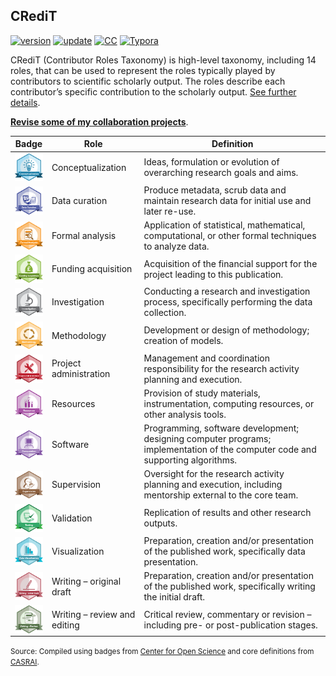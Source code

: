 ## CRediT

[![version](https://img.shields.io/badge/version-v1.0.2-blue.svg)](https://github.com/bgonzalezbustamante/CRediT/blob/master/changelog.txt) [![update](https://img.shields.io/badge/latest%20update-June%202020-orange.svg)](https://github.com/bgonzalezbustamante/CRediT/blob/master/changelog.txt) [![CC](https://img.shields.io/badge/license-CC--BY--4.0-black)](https://github.com/bgonzalezbustamante/CRediT/blob/master/LICENSE.txt) [![Typora](https://img.shields.io/badge/Made%20with-Typora-1f425f.svg)](https://typora.io/)

CRediT (Contributor Roles Taxonomy) is high-level taxonomy, including 14 roles, that can be used to represent the roles typically played by contributors to scientific scholarly output. The roles describe each contributor’s specific contribution to the scholarly output. [See further details](https://casrai.org/credit/).

**[Revise some of my collaboration projects](collaboration-projects.md)**.

| **Badge** | **Role** | **Definition** |
|---|---|---|
| [<img src="https://raw.githubusercontent.com/bgonzalezbustamante/CRediT/master/docs/badges/conceptualization.png" align="center" width="50" />](https://raw.githubusercontent.com/bgonzalezbustamante/CRediT/master/docs/badges/conceptualization.png) | Conceptualization | Ideas, formulation or evolution of overarching research goals and aims. |
| [<img src="https://raw.githubusercontent.com/bgonzalezbustamante/CRediT/master/docs/badges/data_curation.png" align="center" width="50" />](https://raw.githubusercontent.com/bgonzalezbustamante/CRediT/master/docs/badges/data_curation.png) | Data curation | Produce metadata, scrub data and maintain research data for initial use and later re-use. |
| [<img src="https://raw.githubusercontent.com/bgonzalezbustamante/CRediT/master/docs/badges/formal_analysis.png" align="center" width="50" />](https://raw.githubusercontent.com/bgonzalezbustamante/CRediT/master/docs/badges/formal_analysis.png) | Formal analysis | Application of statistical, mathematical, computational, or other formal techniques to analyze data. |
| [<img src="https://raw.githubusercontent.com/bgonzalezbustamante/CRediT/master/docs/badges/funding_acquisition.png" align="center" width="50" />](https://raw.githubusercontent.com/bgonzalezbustamante/CRediT/master/docs/badges/funding_acquisition.png) | Funding acquisition | Acquisition of the financial support for the project leading to this publication. |
| [<img src="https://raw.githubusercontent.com/bgonzalezbustamante/CRediT/master/docs/badges/investigation.png" align="center" width="50" />](https://raw.githubusercontent.com/bgonzalezbustamante/CRediT/master/docs/badges/investigation.png) | Investigation | Conducting a research and investigation process, specifically performing the data collection. |
| [<img src="https://raw.githubusercontent.com/bgonzalezbustamante/CRediT/master/docs/badges/methodology.png" align="center" width="50" />](https://raw.githubusercontent.com/bgonzalezbustamante/CRediT/master/docs/badges/methodology.png) | Methodology | Development or design of methodology; creation of models. |
| [<img src="https://raw.githubusercontent.com/bgonzalezbustamante/CRediT/master/docs/badges/project_administration.png" align="center" width="50" />](https://raw.githubusercontent.com/bgonzalezbustamante/CRediT/master/docs/badges/project_administration.png) | Project administration | Management and coordination responsibility for the research activity planning and execution. |
| [<img src="https://raw.githubusercontent.com/bgonzalezbustamante/CRediT/master/docs/badges/resources.png" align="center" width="50" />](https://raw.githubusercontent.com/bgonzalezbustamante/CRediT/master/docs/badges/resources.png) | Resources | Provision of study materials, instrumentation, computing resources, or other analysis tools. |
| [<img src="https://raw.githubusercontent.com/bgonzalezbustamante/CRediT/master/docs/badges/computation.png" align="center" width="50" />](https://raw.githubusercontent.com/bgonzalezbustamante/CRediT/master/docs/badges/computation.png) | Software | Programming, software development; designing computer programs; implementation of the computer code and supporting algorithms. |
| [<img src="https://raw.githubusercontent.com/bgonzalezbustamante/CRediT/master/docs/badges/supervision.png" align="center" width="50" />](https://raw.githubusercontent.com/bgonzalezbustamante/CRediT/master/docs/badges/supervision.png) | Supervision | Oversight for the research activity planning and execution, including mentorship external to the core team. |
| [<img src="https://raw.githubusercontent.com/bgonzalezbustamante/CRediT/master/docs/badges/testing.png" align="center" width="50" />](https://raw.githubusercontent.com/bgonzalezbustamante/CRediT/master/docs/badges/testing.png) | Validation | Replication of results and other research outputs. |
| [<img src="https://raw.githubusercontent.com/bgonzalezbustamante/CRediT/master/docs/badges/data_visualization.png" align="center" width="50" />](https://raw.githubusercontent.com/bgonzalezbustamante/CRediT/master/docs/badges/data_visualization.png) | Visualization | Preparation, creation and/or presentation of the published work, specifically data presentation. |
| [<img src="https://raw.githubusercontent.com/bgonzalezbustamante/CRediT/master/docs/badges/writing_initial_draft.png" align="center" width="50" />](https://raw.githubusercontent.com/bgonzalezbustamante/CRediT/master/docs/badges/writing_initial_draft.png) | Writing – original draft | Preparation, creation and/or presentation of the published work, specifically writing the initial draft. |
| [<img src="https://raw.githubusercontent.com/bgonzalezbustamante/CRediT/master/docs/badges/writing_review.png" align="center" width="50" />](https://raw.githubusercontent.com/bgonzalezbustamante/CRediT/master/docs/badges/writing_review.png) | Writing – review and editing | Critical review, commentary or revision – including pre- or post-publication stages. |

<small>Source: Compiled using badges from [Center for Open Science](https://github.com/CenterForOpenScience/open_research_badges) and core definitions from [CASRAI](https://casrai.org/credit/).</small>
